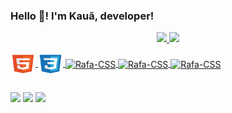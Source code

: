 ### Hello 👋! I'm Kauã, developer!

<div align="center">
  <a href="https://github.com/olakaua">
  <img " src="https://github-readme-stats.vercel.app/api?username=olakaua&show_icons=true&theme=dracula&include_all_commits=true&count_private=true"/>
  <img " src="https://github-readme-stats.vercel.app/api/top-langs/?username=olakaua&layout=compact&langs_count=7&theme=dracula"/>
</div>
<div style="display: inline_block"><br>
  <img align="center" alt="Rafa-HTML" height="30" width="40" src="https://raw.githubusercontent.com/devicons/devicon/master/icons/html5/html5-original.svg">
  <img align="center" alt="Rafa-CSS" height="30" width="40" src="https://raw.githubusercontent.com/devicons/devicon/master/icons/css3/css3-original.svg">
    <img align="center" alt="Rafa-CSS" height="30" width="40"
         src="https://cdn.jsdelivr.net/gh/devicons/devicon/icons/javascript/javascript-original.svg">
     <img align="center" alt="Rafa-CSS" height="30" width="40"    
         src="https://cdn.jsdelivr.net/gh/devicons/devicon/icons/python/python-original.svg" />
     <img align="center" alt="Rafa-CSS" height="30" width="40"
         src="https://cdn.jsdelivr.net/gh/devicons/devicon/icons/mysql/mysql-original-wordmark.svg" />



 ##
 
 <div>
  <a href = "mailto:kakadzn@hotmail.com"><img src="https://img.shields.io/badge/-Gmail-%23333?style=for-the-badge&logo=gmail&logoColor=white" target="_blank"></a>
  <a href="https://www.linkedin.com/in/kau%C3%A3ribeiro/" target="_blank"><img src="https://img.shields.io/badge/-LinkedIn-%230077B5?style=for-the-badge&logo=linkedin&logoColor=white" target="_blank"></a> 
    <a href="https://instagram.com/olakaua" target="_blank"><img src="https://img.shields.io/badge/-Instagram-%23E4405F?style=for-the-badge&logo=instagram&logoColor=white" target="_blank"></a>
</div>
</div>
